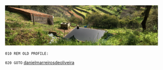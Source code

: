 ![front](terrace.png)

`010 REM OLD PROFILE:`

`020 GOTO` [danielmarreirosdeoliveira](https://github.com/danielmarreirosdeoliveira) 

